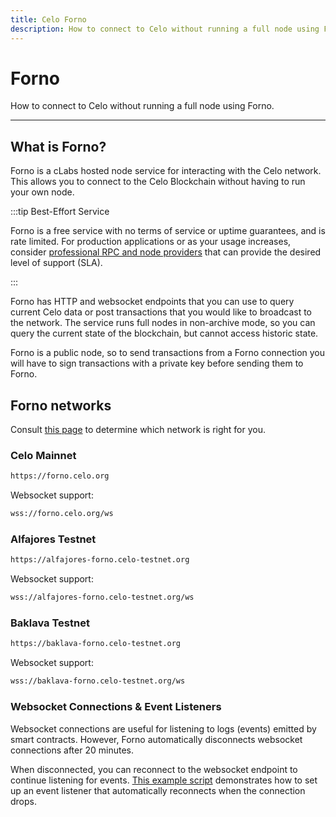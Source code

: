 ```yaml
---
title: Celo Forno
description: How to connect to Celo without running a full node using Forno.
---
```


# Forno

How to connect to Celo without running a full node using Forno.

---

## What is Forno?

Forno is a cLabs hosted node service for interacting with the Celo network. This allows you to connect to the Celo Blockchain without having to run your own node.

:::tip Best-Effort Service

Forno is a free service with no terms of service or uptime guarantees, and is rate limited. For production applications or as your usage increases, consider [professional RPC and node providers](/network/node/overview#as-a-service) that can provide the desired level of support (SLA).

:::

Forno has HTTP and websocket endpoints that you can use to query current Celo data or post transactions that you would like to broadcast to the network. The service runs full nodes in non-archive mode, so you can query the current state of the blockchain, but cannot access historic state.

Forno is a public node, so to send transactions from a Forno connection you will have to sign transactions with a private key before sending them to Forno.

## Forno networks

Consult [this page](/network/) to determine which network is right for you.

### Celo Mainnet

```bash
https://forno.celo.org
```

Websocket support:

```bash
wss://forno.celo.org/ws
```

### Alfajores Testnet

```bash
https://alfajores-forno.celo-testnet.org
```

Websocket support:

```bash
wss://alfajores-forno.celo-testnet.org/ws
```

### Baklava Testnet

```bash
https://baklava-forno.celo-testnet.org
```

Websocket support:

```bash
wss://baklava-forno.celo-testnet.org/ws
```

### Websocket Connections & Event Listeners

Websocket connections are useful for listening to logs (events) emitted by smart contracts. However, Forno automatically disconnects websocket connections after 20 minutes.

When disconnected, you can reconnect to the websocket endpoint to continue listening for events. [This example script](https://gist.github.com/critesjosh/a230e7b2eb54c8d330ca57db1f6239db) demonstrates how to set up an event listener that automatically reconnects when the connection drops.
